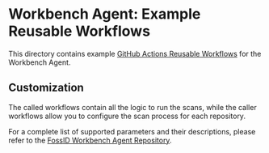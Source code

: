 # Workbench Agent: Example Reusable Workflows

This directory contains example [GitHub Actions Reusable Workflows](https://docs.github.com/en/actions/sharing-automations/reusing-workflows) for the Workbench Agent.

## Customization

The called workflows contain all the logic to run the scans, while the caller workflows allow you to configure the scan process for each repository. 

For a complete list of supported parameters and their descriptions, please refer to the [FossID Workbench Agent Repository](https://github.com/fossid-ab/workbench-agent).

